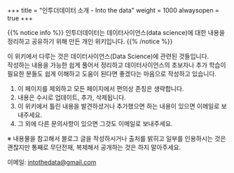 +++
title = "인투더데이터 소개 - Into the data"
weight = 1000
alwaysopen = true
+++

{{% notice info %}}
인투더데이터는 데이터사이언스(data science)에 대한 내용을 정리하고 공유하기 위해 만든 개인 위키입니다.
{{% /notice %}}

이 위키에서 다루는 것은 데이터사이언스(Data Science)에 관련된 것들입니다.  
작성하는 내용을 가능한 쉽게 풀어서 정리하고 데이터사이언스의 초보자나 추가 학습이 필요한 분들도 쉽게 이해하고 도움이 된다면 좋겠다는 마음으로 작성하고 있습니다.

1. 이 페이지를 제외하고 모든 페이지에서 편의상 존칭은 생략합니다.
2. 내용은 수시로 업데이트, 추가, 삭제됩니다.
3. 이 위키에서 틀린 내용을 발견하셨거나 추가했으면 하는 내용이 있으면 이메일로 보내주세요.  
4. 그 외에 다른 문의사항이 있으면 그것도 이메일로 보내주세요.

※ 내용물을 참고해서 블로그 글을 작성하시거나 출처를 밝히고 일부를 인용하시는 것은 괜찮지만 통째로 무단전재, 복제해서 공개하는 것은 하지 말아주세요.  

이메일: [intothedata@gmail.com](mailto:intothedata@gmail.com)
